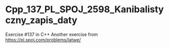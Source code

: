 # Cpp_137_PL_SPOJ_2598_Kanibalistyczny_zapis_daty
Exercise #137 in C++
Another exercise from https://pl.spoj.com/problems/latwe/
